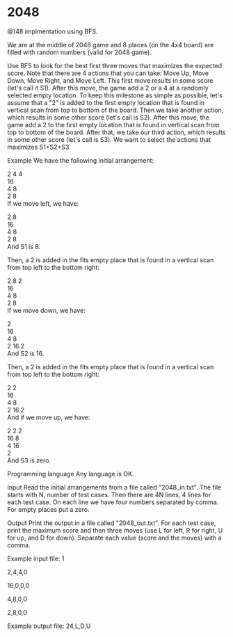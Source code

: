 # 2048


@)48 implmentation using BFS.


We are at the middle of 2048 game and 8 places (on the 4x4 board) are filled with random numbers (valid for 2048 game).

Use BFS to look for the best first three moves that maximizes the expected score. Note that there are 4 actions that you can take: Move Up, Move Down, Move Right, and Move Left. This first move results in some score (let's call it S1). After this move, the game add a 2 or a 4 at a randomly selected empty location. To keep this milestone as simple as possible, let's assume that a "2" is added to the first empty location that is found in vertical scan from top to bottom of the board. Then we take another action, which results in some other score (let's call is S2). After this move, the game add a 2  to the first empty location that is found in vertical scan from top to bottom of the board. After that, we take our third action, which results in some other score (let's call is S3). We want to select the actions that maximizes S1+S2+S3.

 

Example
We have the following initial arrangement:

2	4	4	
16			
4	8		
2	8		
If we move left, we have:

2	8		
16			
4	8		
2	8		
And S1 is 8.

Then, a 2 is added in the fits empty place that is found in a vertical scan from top left to the bottom right:

2	8	2	
16			
4	8		
2	8		
If we move down, we have:

2			
16			
4	8		
2	16	2	
And S2 is 16.

Then, a 2 is added in the fits empty place that is found in a vertical scan from top left to the bottom right:

2	2		
16			
4	8		
2	16	2	
And if we move up, we have:

2	2	2	
16	8		
4	16		
2			
And S3 is zero.

 

Programming language
Any language is OK.

 

Input
Read the initial arrangements from a file called "2048_in.txt". The file starts with N, number of test cases. Then there are 4N lines, 4 lines for each test case. On each line we have four numbers separated by comma. For empty places put a zero.

 

Output
Print the output in a file called "2048_out.txt". For each test case, print the maximum score and then three moves (use L for left, R for right, U for up, and D for down). Separate each value (score and the moves) with a comma.

 

Example input file:
1

2,4,4,0

16,0,0,0

4,8,0,0

2,8,0,0

 

Example output file:
24,L,D,U
